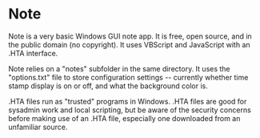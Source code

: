 # Note
Note is a very basic Windows GUI note app.  It is free, open source, and in the public domain (no copyright).  It uses VBScript and JavaScript with an .HTA interface.

Note relies on a "notes" subfolder in the same directory.  It uses the "options.txt" file to store configuration settings -- currently whether time stamp display is on or off, and what the background color is.

.HTA files run as "trusted" programs in Windows.  .HTA files are good for sysadmin work and local scripting, but be aware of the security concerns before making use of an .HTA file, especially one downloaded from an unfamiliar source.
